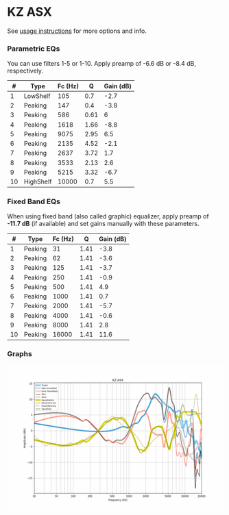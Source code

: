 # KZ ASX
See [usage instructions](https://github.com/jaakkopasanen/AutoEq#usage) for more options and info.

### Parametric EQs
You can use filters 1-5 or 1-10. Apply preamp of -6.6 dB or -8.4 dB, respectively.

|   # | Type      |   Fc (Hz) |    Q |   Gain (dB) |
|-----|-----------|-----------|------|-------------|
|   1 | LowShelf  |       105 | 0.7  |        -2.7 |
|   2 | Peaking   |       147 | 0.4  |        -3.8 |
|   3 | Peaking   |       586 | 0.61 |         6   |
|   4 | Peaking   |      1618 | 1.66 |        -8.8 |
|   5 | Peaking   |      9075 | 2.95 |         6.5 |
|   6 | Peaking   |      2135 | 4.52 |        -2.1 |
|   7 | Peaking   |      2637 | 3.72 |         1.7 |
|   8 | Peaking   |      3533 | 2.13 |         2.6 |
|   9 | Peaking   |      5215 | 3.32 |        -6.7 |
|  10 | HighShelf |     10000 | 0.7  |         5.5 |

### Fixed Band EQs
When using fixed band (also called graphic) equalizer, apply preamp of **-11.7 dB** (if available) and set gains manually with these parameters.

|   # | Type    |   Fc (Hz) |    Q |   Gain (dB) |
|-----|---------|-----------|------|-------------|
|   1 | Peaking |        31 | 1.41 |        -3.8 |
|   2 | Peaking |        62 | 1.41 |        -3.6 |
|   3 | Peaking |       125 | 1.41 |        -3.7 |
|   4 | Peaking |       250 | 1.41 |        -0.9 |
|   5 | Peaking |       500 | 1.41 |         4.9 |
|   6 | Peaking |      1000 | 1.41 |         0.7 |
|   7 | Peaking |      2000 | 1.41 |        -5.7 |
|   8 | Peaking |      4000 | 1.41 |        -0.6 |
|   9 | Peaking |      8000 | 1.41 |         2.8 |
|  10 | Peaking |     16000 | 1.41 |        11.6 |

### Graphs
![](./KZ%20ASX.png)
